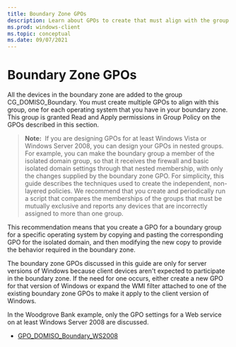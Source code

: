 ```yaml
---
title: Boundary Zone GPOs 
description: Learn about GPOs to create that must align with the group you create for the boundary zone in Windows Defender Firewall with Advanced Security.
ms.prod: windows-client
ms.topic: conceptual
ms.date: 09/07/2021
---
```


# Boundary Zone GPOs


All the devices in the boundary zone are added to the group CG\_DOMISO\_Boundary. You must create multiple GPOs to align with this group, one for each operating system that you have in your boundary zone. This group is granted Read and Apply permissions in Group Policy on the GPOs described in this section.

>**Note:**  If you are designing GPOs for at least Windows Vista or Windows Server 2008, you can design your GPOs in nested groups. For example, you can make the boundary group a member of the isolated domain group, so that it receives the firewall and basic isolated domain settings through that nested membership, with only the changes supplied by the boundary zone GPO. For simplicity, this guide describes the techniques used to create the independent, non-layered policies. We recommend that you create and periodically run a script that compares the memberships of the groups that must be mutually exclusive and reports any devices that are incorrectly assigned to more than one group.

This recommendation means that you create a GPO for a boundary group for a specific operating system by copying and pasting the corresponding GPO for the isolated domain, and then modifying the new copy to provide the behavior required in the boundary zone.

The boundary zone GPOs discussed in this guide are only for server versions of Windows because client devices aren't expected to participate in the boundary zone. If the need for one occurs, either create a new GPO for that version of Windows or expand the WMI filter attached to one of the existing boundary zone GPOs to make it apply to the client version of Windows.

In the Woodgrove Bank example, only the GPO settings for a Web service on at least Windows Server 2008 are discussed.

-   [GPO\_DOMISO\_Boundary\_WS2008](gpo-domiso-boundary.md)
